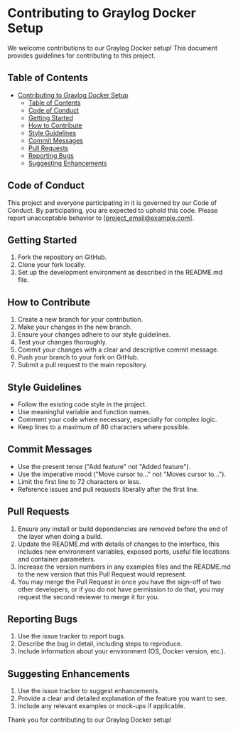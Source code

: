 # Contributing to Graylog Docker Setup

We welcome contributions to our Graylog Docker setup! This document provides guidelines for contributing to this project.

## Table of Contents

- [Contributing to Graylog Docker Setup](#contributing-to-graylog-docker-setup)
  - [Table of Contents](#table-of-contents)
  - [Code of Conduct](#code-of-conduct)
  - [Getting Started](#getting-started)
  - [How to Contribute](#how-to-contribute)
  - [Style Guidelines](#style-guidelines)
  - [Commit Messages](#commit-messages)
  - [Pull Requests](#pull-requests)
  - [Reporting Bugs](#reporting-bugs)
  - [Suggesting Enhancements](#suggesting-enhancements)

## Code of Conduct

This project and everyone participating in it is governed by our Code of Conduct. By participating, you are expected to uphold this code. Please report unacceptable behavior to [project_email@example.com].

## Getting Started

1. Fork the repository on GitHub.
2. Clone your fork locally.
3. Set up the development environment as described in the README.md file.

## How to Contribute

1. Create a new branch for your contribution.
2. Make your changes in the new branch.
3. Ensure your changes adhere to our style guidelines.
4. Test your changes thoroughly.
5. Commit your changes with a clear and descriptive commit message.
6. Push your branch to your fork on GitHub.
7. Submit a pull request to the main repository.

## Style Guidelines

- Follow the existing code style in the project.
- Use meaningful variable and function names.
- Comment your code where necessary, especially for complex logic.
- Keep lines to a maximum of 80 characters where possible.

## Commit Messages

- Use the present tense ("Add feature" not "Added feature").
- Use the imperative mood ("Move cursor to..." not "Moves cursor to...").
- Limit the first line to 72 characters or less.
- Reference issues and pull requests liberally after the first line.

## Pull Requests

1. Ensure any install or build dependencies are removed before the end of the layer when doing a build.
2. Update the README.md with details of changes to the interface, this includes new environment variables, exposed ports, useful file locations and container parameters.
3. Increase the version numbers in any examples files and the README.md to the new version that this Pull Request would represent.
4. You may merge the Pull Request in once you have the sign-off of two other developers, or if you do not have permission to do that, you may request the second reviewer to merge it for you.

## Reporting Bugs

1. Use the issue tracker to report bugs.
2. Describe the bug in detail, including steps to reproduce.
3. Include information about your environment (OS, Docker version, etc.).

## Suggesting Enhancements

1. Use the issue tracker to suggest enhancements.
2. Provide a clear and detailed explanation of the feature you want to see.
3. Include any relevant examples or mock-ups if applicable.

Thank you for contributing to our Graylog Docker setup!
